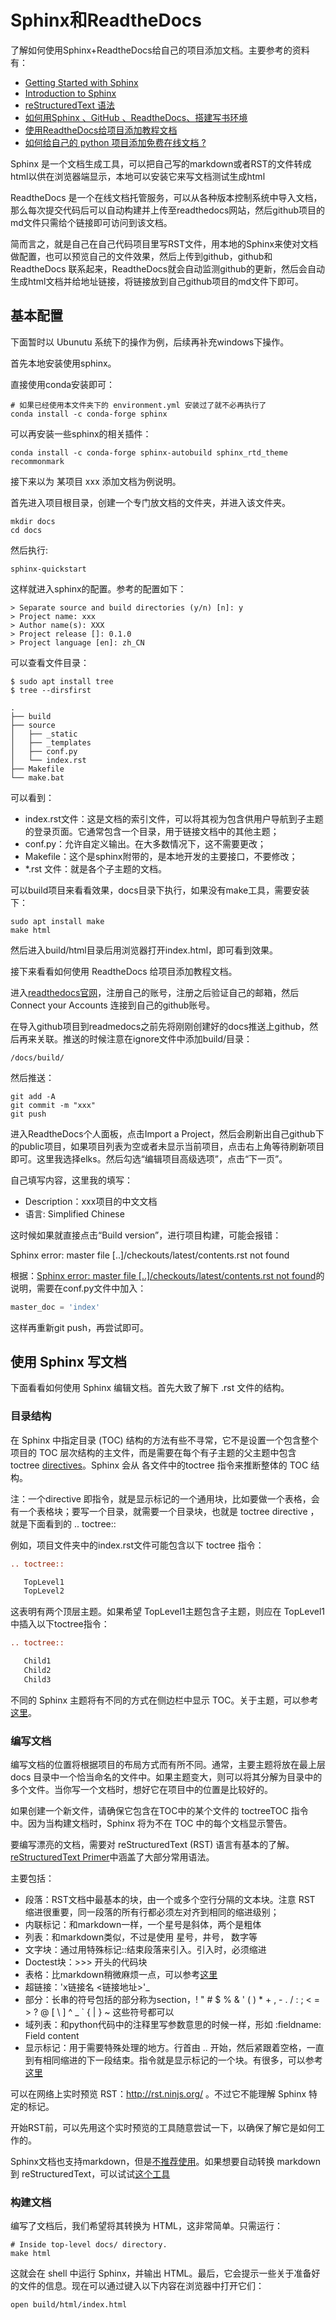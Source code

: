 # Sphinx和ReadtheDocs

了解如何使用Sphinx+ReadtheDocs给自己的项目添加文档。主要参考的资料有：

- [Getting Started with Sphinx](https://docs.readthedocs.io/en/stable/intro/getting-started-with-sphinx.html)
- [Introduction to Sphinx](https://www.writethedocs.org/guide/tools/sphinx/)
- [reStructuredText 语法](https://3vshej.cn/rstSyntax/)
- [如何用Sphinx 、GitHub 、ReadtheDocs、搭建写书环境](https://wtf.readthedocs.io/en/latest/)
- [使用ReadtheDocs给项目添加教程文档](https://www.iamlightsmile.com/articles/%E4%BD%BF%E7%94%A8ReadtheDocs%E7%BB%99%E9%A1%B9%E7%9B%AE%E6%B7%BB%E5%8A%A0%E6%95%99%E7%A8%8B%E6%96%87%E6%A1%A3/)
- [如何给自己的 python 项目添加免费在线文档 ?](https://juejin.im/post/6844903955059884046)

Sphinx 是一个文档生成工具，可以把自己写的markdown或者RST的文件转成html以供在浏览器端显示，本地可以安装它来写文档测试生成html

ReadtheDocs 是一个在线文档托管服务，可以从各种版本控制系统中导入文档，那么每次提交代码后可以自动构建并上传至readthedocs网站，然后github项目的md文件只需给个链接即可访问到该文档。

简而言之，就是自己在自己代码项目里写RST文件，用本地的Sphinx来使对文档做配置，也可以预览自己的文件效果，然后上传到github，github和 ReadtheDocs 联系起来，ReadtheDocs就会自动监测github的更新，然后会自动生成html文档并给地址链接，将链接放到自己github项目的md文件下即可。

## 基本配置

下面暂时以 Ubunutu 系统下的操作为例，后续再补充windows下操作。

首先本地安装使用sphinx。

直接使用conda安装即可：

```Shell
# 如果已经使用本文件夹下的 environment.yml 安装过了就不必再执行了
conda install -c conda-forge sphinx
```

可以再安装一些sphinx的相关插件：

```Shell
conda install -c conda-forge sphinx-autobuild sphinx_rtd_theme recommonmark
```

接下来以为 某项目 xxx 添加文档为例说明。

首先进入项目根目录，创建一个专门放文档的文件夹，并进入该文件夹。

```Shell
mkdir docs
cd docs
```

然后执行:

```Shell
sphinx-quickstart
```

这样就进入sphinx的配置。参考的配置如下：

```Shell
> Separate source and build directories (y/n) [n]: y
> Project name: xxx
> Author name(s): XXX
> Project release []: 0.1.0
> Project language [en]: zh_CN
```

可以查看文件目录：

```Shell
$ sudo apt install tree
$ tree --dirsfirst

.
├── build
├── source
│   ├── _static
│   ├── _templates
│   ├── conf.py
│   └── index.rst
├── Makefile
└── make.bat
```

可以看到：

- index.rst文件：这是文档的索引文件，可以将其视为包含供用户导航到子主题的登录页面。它通常包含一个目录，用于链接文档中的其他主题；
- conf.py：允许自定义输出。在大多数情况下，这不需要更改；
- Makefile：这个是sphinx附带的，是本地开发的主要接口，不要修改；
- \*.rst 文件：就是各个子主题的文档。

可以build项目来看看效果，docs目录下执行，如果没有make工具，需要安装下：

```Shell
sudo apt install make 
make html
```

然后进入build/html目录后用浏览器打开index.html，即可看到效果。

接下来看看如何使用 ReadtheDocs 给项目添加教程文档。

进入[readthedocs官网](https://readthedocs.org/)，注册自己的账号，注册之后验证自己的邮箱，然后 Connect your Accounts 连接到自己的github账号。

在导入github项目到readmedocs之前先将刚刚创建好的docs推送上github，然后再来关联。推送的时候注意在ignore文件中添加build/目录：

```.gitignore
/docs/build/
```

然后推送：

```git
git add -A
git commit -m "xxx"
git push
```

进入ReadtheDocs个人面板，点击Import a Project，然后会刷新出自己github下的public项目，如果项目列表为空或者未显示当前项目，点击右上角等待刷新项目即可。这里我选择elks。然后勾选“编辑项目高级选项”，点击“下一页”。

自己填写内容，这里我的填写：

- Description：xxx项目的中文文档
- 语言: Simplified Chinese

这时候如果就直接点击“Build version”，进行项目构建，可能会报错：

Sphinx error: master file [..]/checkouts/latest/contents.rst not found

根据：[Sphinx error: master file [..]/checkouts/latest/contents.rst not found](https://github.com/readthedocs/readthedocs.org/issues/2569)的说明，需要在conf.py文件中加入：

```Python
master_doc = 'index'
```

这样再重新git push，再尝试即可。

## 使用 Sphinx 写文档

下面看看如何使用 Sphinx 编辑文档。首先大致了解下 .rst 文件的结构。

### 目录结构

在 Sphinx 中指定目录 (TOC) 结构的方法有些不寻常，它不是设置一个包含整个项目的 TOC 层次结构的主文件，而是需要在每个有子主题的父主题中包含 toctree [directives](https://www.sphinx-doc.org/en/master/usage/restructuredtext/basics.html#rst-directives)。Sphinx 会从 各文件中的toctree 指令来推断整体的 TOC 结构。

注：一个directive 即指令，就是显示标记的一个通用块，比如要做一个表格，会有一个表格块；要写一个目录，就需要一个目录块，也就是 toctree directive ，就是下面看到的 .. toctree::

例如，项目文件夹中的index.rst文件可能包含以下 toctree 指令：

```rst
.. toctree::

   TopLevel1
   TopLevel2
```

这表明有两个顶层主题。如果希望 TopLevel1主题包含子主题，则应在 TopLevel1 中插入以下toctree指令：

```rst
.. toctree::

   Child1
   Child2
   Child3
```

不同的 Sphinx 主题将有不同的方式在侧边栏中显示 TOC。关于主题，可以参考[这里](https://github.com/readthedocs/sphinx_rtd_theme)。

### 编写文档

编写文档的位置将根据项目的布局方式而有所不同。通常，主要主题将放在最上层 docs 目录中一个恰当命名的文件中。如果主题变大，则可以将其分解为目录中的多个文件。当你写一个文档时，想好它在项目中的位置是比较好的。

如果创建一个新文件，请确保它包含在TOC中的某个文件的 toctreeTOC 指令中。因为当构建文档时，Sphinx 将为不在 TOC 中的每个文档显示警告。

要编写漂亮的文档，需要对 reStructuredText (RST) 语言有基本的了解。[reStructuredText Primer](https://www.sphinx-doc.org/en/master/usage/restructuredtext/basics.html)中涵盖了大部分常用语法。

主要包括：

- 段落：RST文档中最基本的块，由一个或多个空行分隔的文本块。注意 RST 缩进很重要，同一段落的所有行都必须左对齐到相同的缩进级别；
- 内联标记：和markdown一样，一个星号是斜体，两个是粗体
- 列表：和markdown类似，不过是使用 星号，井号， 数字等
- 文字块：通过用特殊标记::结束段落来引入。引入时，必须缩进
- Doctest块：>>> 开头的代码块
- 表格：比markdown稍微麻烦一点，可以参考[这里](https://docutils.sourceforge.io/docs/ref/rst/restructuredtext.html#grid-tables)
- 超链接：'x链接名 <链接地址>'_  
- 部分：长串的符号包括的部分称为section，! " # $ % & ' ( ) * + , - . / : ; < = > ? @ [ \ ] ^ _ ` { | } ~ 这些符号都可以
- 域列表：和python代码中的注释里写参数意思的时候一样，形如 :fieldname: Field content
- 显示标记：用于需要特殊处理的地方。行首由 .. 开始，然后紧跟着空格，一直到有相同缩进的下一段结束。指令就是显示标记的一个块。有很多，可以参考[这里](https://www.sphinx-doc.org/en/master/usage/restructuredtext/basics.html#directives)

可以在网络上实时预览 RST：http://rst.ninjs.org/ 。不过它不能理解 Sphinx 特定的标记。

开始RST前，可以先用这个实时预览的工具随意尝试一下，以确保了解它是如何工作的。

Sphinx文档也支持markdown，但是[不推荐使用](https://www.ericholscher.com/blog/2016/mar/15/dont-use-markdown-for-technical-docs/)。如果想要自动转换 markdown 到 reStructuredText，可以试试[这个工具](https://pandoc.org/index.html)

### 构建文档

编写了文档后，我们希望将其转换为 HTML，这非常简单。只需运行：

```Shell
# Inside top-level docs/ directory.
make html
```

这就会在 shell 中运行 Sphinx，并输出 HTML。最后，它会提示一些关于准备好的文件的信息。现在可以通过键入以下内容在浏览器中打开它们：

```Shell
open build/html/index.html
```
